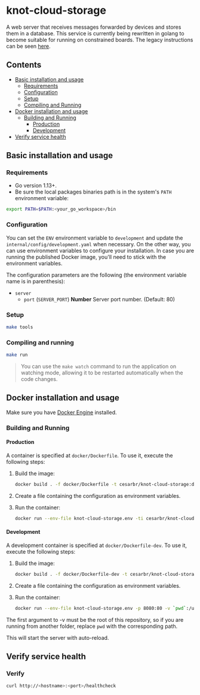 # knot-cloud-storage

A web server that receives messages forwarded by devices and stores them in a database. This service is currently being rewritten in golang to become suitable for running on constrained boards. The legacy instructions can be seen [here](legacy/LEGACY.md).

## Contents

- [Basic installation and usage](#basic-installation-and-usage)
  - [Requirements](#requirements)
  - [Configuration](#configuration)
  - [Setup](#setup)
  - [Compiling and Running](#compiling-and-running)
- [Docker installation and usage](#docker-installation-and-usage)
  - [Building and Running](#building-and-running)
    - [Production](#production)
    - [Development](#development)
- [Verify service health](#verify-service-health)

## Basic installation and usage

### Requirements

- Go version 1.13+.
- Be sure the local packages binaries path is in the system's `PATH` environment variable:

```bash
export PATH=$PATH:<your_go_workspace>/bin
```

### Configuration

You can set the `ENV` environment variable to `development` and update the `internal/config/development.yaml` when necessary. On the other way, you can use environment variables to configure your installation. In case you are running the published Docker image, you'll need to stick with the environment variables.

The configuration parameters are the following (the environment variable name is in parenthesis):

- `server`
  - `port` (`SERVER_PORT`) **Number** Server port number. (Default: 80)

### Setup

```bash
make tools
```

### Compiling and running

```bash
make run
```

> You can use the `make watch` command to run the application on watching mode, allowing it to be restarted automatically when the code changes.

## Docker installation and usage

Make sure you have [Docker Engine](<https://docs.docker.com/install/>) installed.

### Building and Running

#### Production

A container is specified at `docker/Dockerfile`. To use it, execute the following steps:

1. Build the image:

    ```bash
    docker build . -f docker/Dockerfile -t cesarbr/knot-cloud-storage:dev-go
    ```

2. Create a file containing the configuration as environment variables.

3. Run the container:

    ```bash
    docker run --env-file knot-cloud-storage.env -ti cesarbr/knot-cloud-storage:dev-go
    ```

#### Development

A development container is specified at `docker/Dockerfile-dev`. To use it, execute the following steps:

1. Build the image:

    ```bash
    docker build . -f docker/Dockerfile-dev -t cesarbr/knot-cloud-storage-go:dev-go
    ```

2. Create a file containing the configuration as environment variables.

3. Run the container:

    ```bash
    docker run --env-file knot-cloud-storage.env -p 8080:80 -v `pwd`:/usr/src/app -ti cesarbr/knot-cloud-storage-go:dev-go
    ```

The first argument to -v must be the root of this repository, so if you are running from another folder, replace `pwd` with the corresponding path.

This will start the server with auto-reload.

## Verify service health

### Verify

```bash
curl http://<hostname>:<port>/healthcheck
```

